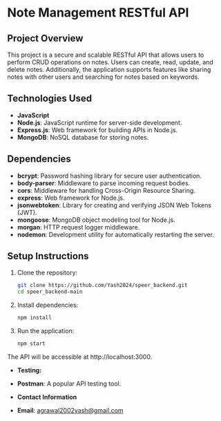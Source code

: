 

# Note Management RESTful API

## Project Overview

This project is a secure and scalable RESTful API that allows users to perform CRUD operations on notes. Users can create, read, update, and delete notes. Additionally, the application supports features like sharing notes with other users and searching for notes based on keywords.

## Technologies Used

- **JavaScript**
- **Node.js**: JavaScript runtime for server-side development.
- **Express.js**: Web framework for building APIs in Node.js.
- **MongoDB**: NoSQL database for storing notes.

## Dependencies

- **bcrypt**: Password hashing library for secure user authentication.
- **body-parser**: Middleware to parse incoming request bodies.
- **cors**: Middleware for handling Cross-Origin Resource Sharing.
- **express**: Web framework for Node.js.
- **jsonwebtoken**: Library for creating and verifying JSON Web Tokens (JWT).
- **mongoose**: MongoDB object modeling tool for Node.js.
- **morgan**: HTTP request logger middleware.
- **nodemon**: Development utility for automatically restarting the server.

## Setup Instructions

1. Clone the repository:

   ```bash
   git clone https://github.com/Yash2024/speer_backend.git
   cd speer_backend-main
   
2. Install dependencies:

   ```bash
   npm install
3. Run the application:

   ```bash
   npm start

  The API will be accessible at http://localhost:3000.

- **Testing:**
- **Postman**: A popular API testing tool.

- **Contact Information**
- **Email**: agrawal2002yash@gmail.com
